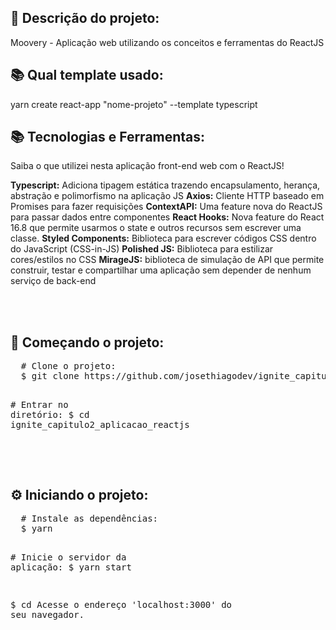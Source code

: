 <h2>📃 Descrição do projeto:</h2>
Moovery - Aplicação web utilizando os conceitos e ferramentas do ReactJS
<br>

<h2>📚 Qual template usado:</h2>
yarn create react-app "nome-projeto" --template typescript
<br>
<h2>📚 Tecnologias e Ferramentas:</h2>
Saiba o que utilizei nesta aplicação front-end web com o ReactJS!

<strong>Typescript:</strong> Adiciona tipagem estática trazendo encapsulamento, herança, abstração e polimorfismo na aplicação JS
<strong>Axios:</strong> Cliente HTTP baseado em Promises para fazer requisições
<strong>ContextAPI:</strong> Uma feature nova do ReactJS para passar dados entre componentes
<strong>React Hooks:</strong> Nova feature do React 16.8 que permite usarmos o state e outros recursos sem escrever uma classe.
<strong>Styled Components:</strong> Biblioteca para escrever códigos CSS dentro do JavaScript (CSS-in-JS)
<strong>Polished JS:</strong> Biblioteca para estilizar cores/estilos no CSS
<strong>MirageJS:</strong> biblioteca de simulação de API que permite construir, testar e compartilhar uma aplicação sem depender de nenhum serviço de back-end

<br><br>

<h2>🚀 Começando o projeto:</h2>
<pre>
  <span class="pl-c"><span class="pl-c">#</span> Clone o projeto:</span>
  $ git clone https://github.com/josethiagodev/ignite_capitulo2_aplicacao_web_reactjs.git

  <span class="pl-c"><span class="pl-c">#</span> Entrar no diretório:</span>
  $ <span class="pl-c1">cd</span> ignite_capitulo2_aplicacao_reactjs
</pre>

<br><br>

<h2>⚙️ Iniciando o projeto:</h2>
<pre>
  <span><span class="pl-c">#</span> Instale as dependências:</span>
  $ yarn

  <span><span class="pl-c">#</span> Inicie o servidor da aplicação:</span>
  $ yarn start

  $ <span class="pl-c1">cd</span> Acesse o endereço 'localhost:3000' do seu navegador. 

</pre>